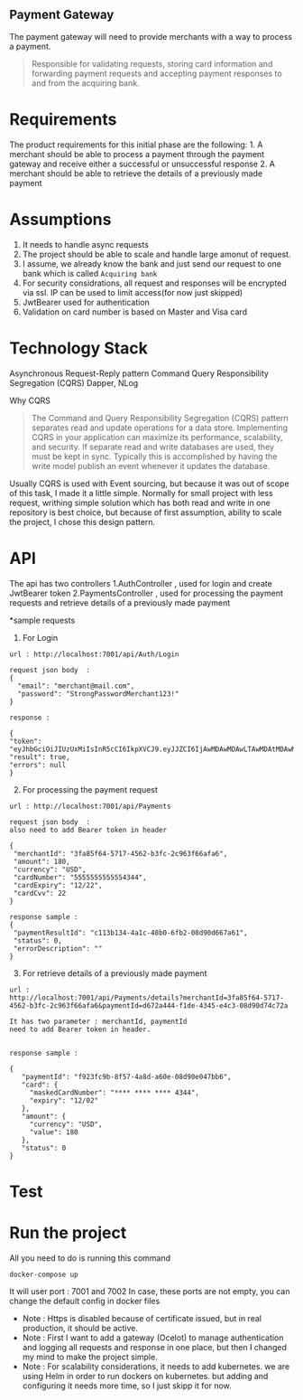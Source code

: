 ## Payment Gateway

The payment gateway will need to provide merchants with a way to process a payment.
  >Responsible for validating requests, storing card information and forwarding payment requests and accepting payment responses to and from the acquiring bank.

# Requirements
  The product requirements for this initial phase are the following:
    1. A merchant should be able to process a payment through the payment gateway and receive either a successful or unsuccessful response
    2. A merchant should be able to retrieve the details of a previously made payment


# Assumptions

  1. It needs to handle async requests 
  2. The project should be able to scale and handle large amonut of request.
  3. I assume, we already know the bank and just send our request to one bank which is called `Acquiring bank`
  4. For security considrations, all request and responses will be encrypted via ssl. IP can be used to limit access(for now just skipped)
  5. JwtBearer used for authentication
  6. Validation on card number is based on Master and Visa card


# Technology Stack

Asynchronous Request-Reply pattern
Command Query Responsibility Segregation (CQRS) 
Dapper, NLog



Why CQRS
  > The Command and Query Responsibility Segregation (CQRS) pattern separates read and update operations for a data store. Implementing CQRS in your application can maximize its performance, scalability, and security. 
  > If separate read and write databases are used, they must be kept in sync. Typically this is accomplished by having the write model publish an event whenever it updates the database. 

Usually CQRS is used with Event sourcing, but because it was out of scope of this task, I made it a little simple. Normally for small project with less request, writhing simple solution which has both read and write in one repository is best choice,  but because of first assumption, ability to scale the project, I chose this design pattern.



# API
  The api has two controllers
  1.AuthController , used for login and create JwtBearer token
  2.PaymentsController , used for processing the payment requests and retrieve details of a previously made payment
  
  *sample requests 
  
  1. For Login
  ```
  url : http://localhost:7001/api/Auth/Login
  
  request json body  :
  {
    "email": "merchant@mail.com",
    "password": "StrongPasswordMerchant123!"
  }
  
  response :
  
  {
  "token": "eyJhbGciOiJIUzUxMiIsInR5cCI6IkpXVCJ9.eyJJZCI6IjAwMDAwMDAwLTAwMDAtMDAwMC0wMDAwLTAwMDAwMDAwMDAwMCIsInN1YiI6Im1lcmNoYW50QG1haWwuY29tIiwiZW1haWwiOiJtZXJjaGFudEBtYWlsLmNvbSIsImp0aSI6IjY4NTc3ODE1LTMyZDYtNGYwMC04ZjFhLWI0YzI3MmJmMGMwOCIsIm5iZiI6MTYxOTk0NTU2OCwiZXhwIjoxNjE5OTY3MTY4LCJpYXQiOjE2MTk5NDU1Njh9.xe2ixGCTDKo3OD8LfHgGb0prRVb_ztHJlWSu4tJToRV7HoxqRueroSM1wf1KT0OnCRMHZQyK59Fm3li2KC9hhg",
  "result": true,
  "errors": null
  }
  ```
  
  2. For processing the payment request
  
   ```
  url : http://localhost:7001/api/Payments
  
  request json body  :
  also need to add Bearer token in header 
  
  {
    "merchantId": "3fa85f64-5717-4562-b3fc-2c963f66afa6",
    "amount": 180,
    "currency": "USD",
	"cardNumber": "5555555555554344",
	"cardExpiry": "12/22",
	"cardCvv": 22
  }
  
  response sample :
  {
    "paymentResultId": "c113b134-4a1c-48b0-6fb2-08d90d667a61",
    "status": 0,
    "errorDescription": ""
  }
  ```  
  
  3. For retrieve details of a previously made payment
  
   ```
  url :
  http://localhost:7001/api/Payments/details?merchantId=3fa85f64-5717-4562-b3fc-2c963f66afa6&paymentId=d672a444-f1de-4345-e4c3-08d90d74c72a
  
  It has two parameter : merchantId, paymentId
  need to add Bearer token in header. 
  
  
  response sample :
  
  {
	  "paymentId": "f923fc9b-8f57-4a8d-a60e-08d90e047bb6",
	  "card": {
		"maskedCardNumber": "**** **** **** 4344",
		"expiry": "12/02"
	  },
	  "amount": {
		"currency": "USD",
		"value": 180
	  },
	  "status": 0
  }
  
  ```  



# Test


# Run the project

All you need to do is running this command

```
docker-compose up
```

It will user port : 7001 and 7002
In case, these ports are not empty, you can change the default config in docker files

* Note : Https is disabled because of certificate issued, but in real production, it should be active.
* Note : First I want to add a gateway (Ocelot) to manage authentication and logging all requests and response in one place, but then I changed my mind to make the project simple.
* Note : For scalability considerations, it needs to add kubernetes. we are using Helm in order to run dockers on kubernetes. but adding and configuring it needs more time, so I just skipp it for now.
